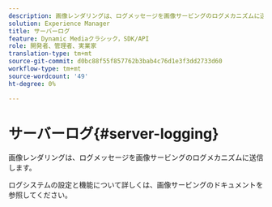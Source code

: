 ```yaml
---
description: 画像レンダリングは、ログメッセージを画像サービングのログメカニズムに送信します。
solution: Experience Manager
title: サーバーログ
feature: Dynamic Mediaクラシック，SDK/API
role: 開発者、管理者、実業家
translation-type: tm+mt
source-git-commit: d0bc88f55f857762b3bab4c76d1e3f3dd2733d60
workflow-type: tm+mt
source-wordcount: '49'
ht-degree: 0%

---
```



# サーバーログ{#server-logging}

画像レンダリングは、ログメッセージを画像サービングのログメカニズムに送信します。

ログシステムの設定と機能について詳しくは、画像サービングのドキュメントを参照してください。
